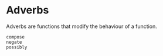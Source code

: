 # Adverbs

Adverbs are functions that modify the behaviour of a function.

```@docs
compose
negate
possibly
```
